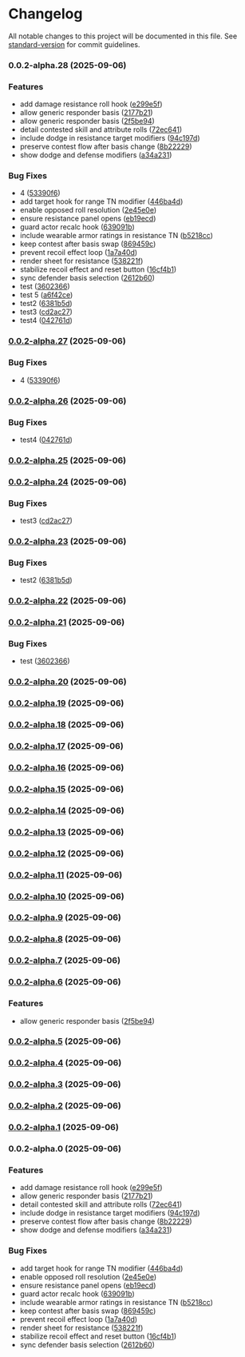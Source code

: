 # Changelog

All notable changes to this project will be documented in this file. See [standard-version](https://github.com/conventional-changelog/standard-version) for commit guidelines.

### 0.0.2-alpha.28 (2025-09-06)


### Features

* add damage resistance roll hook ([e299e5f](https://github.com/mirnau/sr3e/commit/e299e5ff1cc52e70dd826b405687bd64eb1efdf2))
* allow generic responder basis ([2177b21](https://github.com/mirnau/sr3e/commit/2177b2154b50d0f40749a877f0507aa4ce6718f3))
* allow generic responder basis ([2f5be94](https://github.com/mirnau/sr3e/commit/2f5be946e2f470ba7125f2526e9af7bca15ec91c))
* detail contested skill and attribute rolls ([72ec641](https://github.com/mirnau/sr3e/commit/72ec641e910b6d124cb1f7787562e4e05987649f))
* include dodge in resistance target modifiers ([94c197d](https://github.com/mirnau/sr3e/commit/94c197da27fb1a5c62a38bcf1a6e434d7eca0ba3))
* preserve contest flow after basis change ([8b22229](https://github.com/mirnau/sr3e/commit/8b22229232d14317693c7d97e546b401fcb1fa05))
* show dodge and defense modifiers ([a34a231](https://github.com/mirnau/sr3e/commit/a34a231a0831e7c76189f5dfa3e102d7bee75e1b))


### Bug Fixes

* 4 ([53390f6](https://github.com/mirnau/sr3e/commit/53390f6597b7b0c1ea19695295cfe3a407786cff))
* add target hook for range TN modifier ([446ba4d](https://github.com/mirnau/sr3e/commit/446ba4dd04c10edd27be057e17375b1136ab2fd4))
* enable opposed roll resolution ([2e45e0e](https://github.com/mirnau/sr3e/commit/2e45e0e39aa171049873e8b6a311a7ffcb175a50))
* ensure resistance panel opens ([eb19ecd](https://github.com/mirnau/sr3e/commit/eb19ecdfae67da4b484d740ebcb134969a4f757f))
* guard actor recalc hook ([639091b](https://github.com/mirnau/sr3e/commit/639091ba51629b919213034a7a342b4b617f2cbd))
* include wearable armor ratings in resistance TN ([b5218cc](https://github.com/mirnau/sr3e/commit/b5218ccb246e9a509f0533d957cd739feddf49ee))
* keep contest after basis swap ([869459c](https://github.com/mirnau/sr3e/commit/869459c40da538262fd71cd26c473b4d049f2023))
* prevent recoil effect loop ([1a7a40d](https://github.com/mirnau/sr3e/commit/1a7a40d3e51f1b24335baf2e70b7544bbe03a0b9))
* render sheet for resistance ([538221f](https://github.com/mirnau/sr3e/commit/538221fca6cb6fbd2c3655f85c0fe69360e89943))
* stabilize recoil effect and reset button ([16cf4b1](https://github.com/mirnau/sr3e/commit/16cf4b14d3dceb42703b324fbc5d291d3c69fe42))
* sync defender basis selection ([2612b60](https://github.com/mirnau/sr3e/commit/2612b60f8577e2ee734596bace45321e2bb4d5cb))
* test ([3602366](https://github.com/mirnau/sr3e/commit/36023668922ee76037a0da3965ad7dd85bb8a734))
* test 5 ([a6f42ce](https://github.com/mirnau/sr3e/commit/a6f42ce05e63fdc4d693529083095db5de942d40))
* test2 ([6381b5d](https://github.com/mirnau/sr3e/commit/6381b5db15318c1301d5fc72543f244dfecaa862))
* test3 ([cd2ac27](https://github.com/mirnau/sr3e/commit/cd2ac27fa86917a21cd678229f39e324a74e3622))
* test4 ([042761d](https://github.com/mirnau/sr3e/commit/042761d607202e3dca35e018c0beff394f8e4d5a))

### [0.0.2-alpha.27](https://github.com/mirnau/sr3e/compare/v0.0.2-alpha.26...v0.0.2-alpha.27) (2025-09-06)


### Bug Fixes

* 4 ([53390f6](https://github.com/mirnau/sr3e/commit/53390f6597b7b0c1ea19695295cfe3a407786cff))

### [0.0.2-alpha.26](https://github.com/mirnau/sr3e/compare/v0.0.2-alpha.25...v0.0.2-alpha.26) (2025-09-06)


### Bug Fixes

* test4 ([042761d](https://github.com/mirnau/sr3e/commit/042761d607202e3dca35e018c0beff394f8e4d5a))

### [0.0.2-alpha.25](https://github.com/mirnau/sr3e/compare/v0.0.2-alpha.24...v0.0.2-alpha.25) (2025-09-06)

### [0.0.2-alpha.24](https://github.com/mirnau/sr3e/compare/v0.0.2-alpha.23...v0.0.2-alpha.24) (2025-09-06)


### Bug Fixes

* test3 ([cd2ac27](https://github.com/mirnau/sr3e/commit/cd2ac27fa86917a21cd678229f39e324a74e3622))

### [0.0.2-alpha.23](https://github.com/mirnau/sr3e/compare/v0.0.2-alpha.22...v0.0.2-alpha.23) (2025-09-06)


### Bug Fixes

* test2 ([6381b5d](https://github.com/mirnau/sr3e/commit/6381b5db15318c1301d5fc72543f244dfecaa862))

### [0.0.2-alpha.22](https://github.com/mirnau/sr3e/compare/v0.0.2-alpha.21...v0.0.2-alpha.22) (2025-09-06)

### [0.0.2-alpha.21](https://github.com/mirnau/sr3e/compare/v0.0.2-alpha.20...v0.0.2-alpha.21) (2025-09-06)


### Bug Fixes

* test ([3602366](https://github.com/mirnau/sr3e/commit/36023668922ee76037a0da3965ad7dd85bb8a734))

### [0.0.2-alpha.20](https://github.com/mirnau/sr3e/compare/v0.0.2-alpha.19...v0.0.2-alpha.20) (2025-09-06)

### [0.0.2-alpha.19](https://github.com/mirnau/sr3e/compare/v0.0.2-alpha.18...v0.0.2-alpha.19) (2025-09-06)

### [0.0.2-alpha.18](https://github.com/mirnau/sr3e/compare/v0.0.2-alpha.17...v0.0.2-alpha.18) (2025-09-06)

### [0.0.2-alpha.17](https://github.com/mirnau/sr3e/compare/v0.0.2-alpha.16...v0.0.2-alpha.17) (2025-09-06)

### [0.0.2-alpha.16](https://github.com/mirnau/sr3e/compare/v0.0.2-alpha.15...v0.0.2-alpha.16) (2025-09-06)

### [0.0.2-alpha.15](https://github.com/mirnau/sr3e/compare/v0.0.2-alpha.14...v0.0.2-alpha.15) (2025-09-06)

### [0.0.2-alpha.14](https://github.com/mirnau/sr3e/compare/v0.0.2-alpha.13...v0.0.2-alpha.14) (2025-09-06)

### [0.0.2-alpha.13](https://github.com/mirnau/sr3e/compare/v0.0.2-alpha.12...v0.0.2-alpha.13) (2025-09-06)

### [0.0.2-alpha.12](https://github.com/mirnau/sr3e/compare/v0.0.2-alpha.11...v0.0.2-alpha.12) (2025-09-06)

### [0.0.2-alpha.11](https://github.com/mirnau/sr3e/compare/v0.0.2-alpha.10...v0.0.2-alpha.11) (2025-09-06)

### [0.0.2-alpha.10](https://github.com/mirnau/sr3e/compare/v0.0.2-alpha.9...v0.0.2-alpha.10) (2025-09-06)

### [0.0.2-alpha.9](https://github.com/mirnau/sr3e/compare/v0.0.2-alpha.8...v0.0.2-alpha.9) (2025-09-06)

### [0.0.2-alpha.8](https://github.com/mirnau/sr3e/compare/v0.0.2-alpha.7...v0.0.2-alpha.8) (2025-09-06)

### [0.0.2-alpha.7](https://github.com/mirnau/sr3e/compare/v0.0.2-alpha.6...v0.0.2-alpha.7) (2025-09-06)

### [0.0.2-alpha.6](https://github.com/mirnau/sr3e/compare/v0.0.2-alpha.5...v0.0.2-alpha.6) (2025-09-06)


### Features

* allow generic responder basis ([2f5be94](https://github.com/mirnau/sr3e/commit/2f5be946e2f470ba7125f2526e9af7bca15ec91c))

### [0.0.2-alpha.5](https://github.com/mirnau/sr3e/compare/v0.0.2-alpha.4...v0.0.2-alpha.5) (2025-09-06)

### [0.0.2-alpha.4](https://github.com/mirnau/sr3e/compare/v0.0.2-alpha.3...v0.0.2-alpha.4) (2025-09-06)

### [0.0.2-alpha.3](https://github.com/mirnau/sr3e/compare/v0.0.2-alpha.2...v0.0.2-alpha.3) (2025-09-06)

### [0.0.2-alpha.2](https://github.com/mirnau/sr3e/compare/v0.0.2-alpha.1...v0.0.2-alpha.2) (2025-09-06)

### [0.0.2-alpha.1](https://github.com/mirnau/sr3e/compare/v0.0.2-alpha.0...v0.0.2-alpha.1) (2025-09-06)

### 0.0.2-alpha.0 (2025-09-06)


### Features

* add damage resistance roll hook ([e299e5f](https://github.com/mirnau/sr3e/commit/e299e5ff1cc52e70dd826b405687bd64eb1efdf2))
* allow generic responder basis ([2177b21](https://github.com/mirnau/sr3e/commit/2177b2154b50d0f40749a877f0507aa4ce6718f3))
* detail contested skill and attribute rolls ([72ec641](https://github.com/mirnau/sr3e/commit/72ec641e910b6d124cb1f7787562e4e05987649f))
* include dodge in resistance target modifiers ([94c197d](https://github.com/mirnau/sr3e/commit/94c197da27fb1a5c62a38bcf1a6e434d7eca0ba3))
* preserve contest flow after basis change ([8b22229](https://github.com/mirnau/sr3e/commit/8b22229232d14317693c7d97e546b401fcb1fa05))
* show dodge and defense modifiers ([a34a231](https://github.com/mirnau/sr3e/commit/a34a231a0831e7c76189f5dfa3e102d7bee75e1b))


### Bug Fixes

* add target hook for range TN modifier ([446ba4d](https://github.com/mirnau/sr3e/commit/446ba4dd04c10edd27be057e17375b1136ab2fd4))
* enable opposed roll resolution ([2e45e0e](https://github.com/mirnau/sr3e/commit/2e45e0e39aa171049873e8b6a311a7ffcb175a50))
* ensure resistance panel opens ([eb19ecd](https://github.com/mirnau/sr3e/commit/eb19ecdfae67da4b484d740ebcb134969a4f757f))
* guard actor recalc hook ([639091b](https://github.com/mirnau/sr3e/commit/639091ba51629b919213034a7a342b4b617f2cbd))
* include wearable armor ratings in resistance TN ([b5218cc](https://github.com/mirnau/sr3e/commit/b5218ccb246e9a509f0533d957cd739feddf49ee))
* keep contest after basis swap ([869459c](https://github.com/mirnau/sr3e/commit/869459c40da538262fd71cd26c473b4d049f2023))
* prevent recoil effect loop ([1a7a40d](https://github.com/mirnau/sr3e/commit/1a7a40d3e51f1b24335baf2e70b7544bbe03a0b9))
* render sheet for resistance ([538221f](https://github.com/mirnau/sr3e/commit/538221fca6cb6fbd2c3655f85c0fe69360e89943))
* stabilize recoil effect and reset button ([16cf4b1](https://github.com/mirnau/sr3e/commit/16cf4b14d3dceb42703b324fbc5d291d3c69fe42))
* sync defender basis selection ([2612b60](https://github.com/mirnau/sr3e/commit/2612b60f8577e2ee734596bace45321e2bb4d5cb))